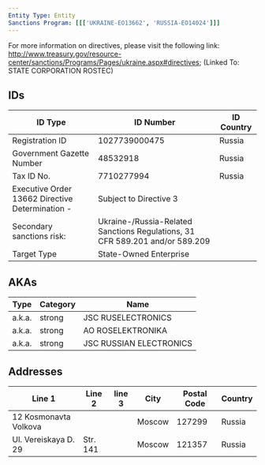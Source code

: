 ```yaml
---
Entity Type: Entity
Sanctions Program: [[['UKRAINE-EO13662', 'RUSSIA-EO14024']]]
---
```

For more information on directives, please visit the following link: http://www.treasury.gov/resource-center/sanctions/Programs/Pages/ukraine.aspx#directives; (Linked To: STATE CORPORATION ROSTEC)

## IDs
| ID Type | ID Number | ID Country |
|---------|-----------|------------|
| Registration ID | 1027739000475 | Russia |
| Government Gazette Number | 48532918 | Russia |
| Tax ID No. | 7710277994 | Russia |
| Executive Order 13662 Directive Determination - | Subject to Directive 3 |  |
| Secondary sanctions risk: | Ukraine-/Russia-Related Sanctions Regulations, 31 CFR 589.201 and/or 589.209 |  |
| Target Type | State-Owned Enterprise |  |


## AKAs
| Type | Category | Name      | 
|------|----------|-----------|
| a.k.a. | strong | JSC RUSELECTRONICS |
| a.k.a. | strong | AO ROSELEKTRONIKA |
| a.k.a. | strong | JSC RUSSIAN ELECTRONICS |


## Addresses
| Line 1 | Line 2 | line 3 | City | Postal Code| Country | 
|--------|--------|--------|------|------------|---------|
| 12 Kosmonavta Volkova |  |  | Moscow | 127299 | Russia |
| Ul. Vereiskaya D. 29 | Str. 141 |  | Moscow | 121357 | Russia |

